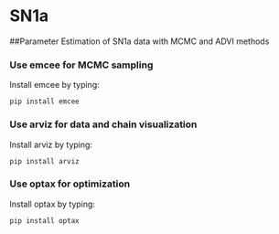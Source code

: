 # SN1a

##Parameter Estimation of SN1a data with MCMC and ADVI methods

### Use emcee for MCMC sampling
 Install emcee by typing:
 
 ```
pip install emcee
```

### Use arviz for data and chain visualization
 Install arviz by typing:
 
 ```
pip install arviz
```


### Use optax for optimization
 Install optax by typing:
 
 ```
pip install optax
```
